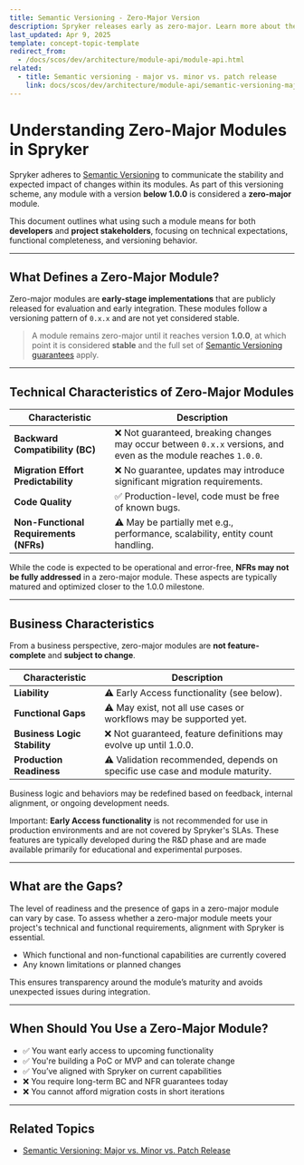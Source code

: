 ```yaml
---
title: Semantic Versioning - Zero-Major Version
description: Spryker releases early as zero-major. Learn more about them and their connection to the Early Access features in this document.
last_updated: Apr 9, 2025
template: concept-topic-template
redirect_from:
  - /docs/scos/dev/architecture/module-api/module-api.html
related:
  - title: Semantic versioning - major vs. minor vs. patch release
    link: docs/scos/dev/architecture/module-api/semantic-versioning-major-vs.-minor-vs.-patch-release.html
---
```


# Understanding Zero-Major Modules in Spryker

Spryker adheres to [Semantic Versioning](https://semver.org/) to communicate the stability and expected impact of changes within its modules. As part of this versioning scheme, any module with a version **below 1.0.0** is considered a **zero-major** module.

This document outlines what using such a module means for both **developers** and **project stakeholders**, focusing on technical expectations, functional completeness, and versioning behavior.

---

## What Defines a Zero-Major Module?

Zero-major modules are **early-stage implementations** that are publicly released for evaluation and early integration. These modules follow a versioning pattern of `0.x.x` and are not yet considered stable.

> A module remains zero-major until it reaches version **1.0.0**, at which point it is considered **stable** and the full set of [Semantic Versioning guarantees](https://docs.spryker.com/docs/dg/dev/architecture/module-api/semantic-versioning-major-vs.-minor-vs.-patch-release.html) apply.

---

## Technical Characteristics of Zero-Major Modules

| Characteristic                              | Description                                                                 |
|--------------------------------------------|-----------------------------------------------------------------------------|
| **Backward Compatibility (BC)**            | ❌ Not guaranteed, breaking changes may occur between `0.x.x` versions, and even as the module reaches `1.0.0`. |
| **Migration Effort Predictability**        | ❌ No guarantee, updates may introduce significant migration requirements. |
| **Code Quality**                           | ✅ Production-level, code must be free of known bugs.                      |
| **Non-Functional Requirements (NFRs)**     | ⚠️ May be partially met e.g., performance, scalability, entity count handling. |

While the code is expected to be operational and error-free, **NFRs may not be fully addressed** in a zero-major module. These aspects are typically matured and optimized closer to the 1.0.0 milestone.

---

## Business Characteristics

From a business perspective, zero-major modules are **not feature-complete** and **subject to change**. 

| Characteristic                         | Description                                                                  |
|----------------------------------------|------------------------------------------------------------------------------|
| **Liability**                          | ⚠️ Early Access functionality (see below).                                   |
| **Functional Gaps**                    | ⚠️ May exist, not all use cases or workflows may be supported yet.           |
| **Business Logic Stability**           | ❌ Not guaranteed, feature definitions may evolve up until 1.0.0.            |
| **Production Readiness**               | ⚠️ Validation recommended, depends on specific use case and module maturity. |

Business logic and behaviors may be redefined based on feedback, internal alignment, or ongoing development needs.

Important: **Early Access functionality** is not recommended for use in production environments and are not covered by Spryker's SLAs. These features are typically developed during the R&D phase and are made available primarily for educational and experimental purposes.

---

## What are the Gaps?

The level of readiness and the presence of gaps in a zero-major module can vary by case. To assess whether a zero-major module meets your project's technical and functional requirements, alignment with Spryker is essential.
- Which functional and non-functional capabilities are currently covered  
- Any known limitations or planned changes  

This ensures transparency around the module’s maturity and avoids unexpected issues during integration.

---

## When Should You Use a Zero-Major Module?

- ✅ You want early access to upcoming functionality  
- ✅ You're building a PoC or MVP and can tolerate change  
- ✅ You’ve aligned with Spryker on current capabilities
- ❌ You require long-term BC and NFR guarantees today  
- ❌ You cannot afford migration costs in short iterations

---

## Related Topics

- [Semantic Versioning: Major vs. Minor vs. Patch Release](https://docs.spryker.com/docs/dg/dev/architecture/module-api/semantic-versioning-major-vs.-minor-vs.-patch-release.html)
